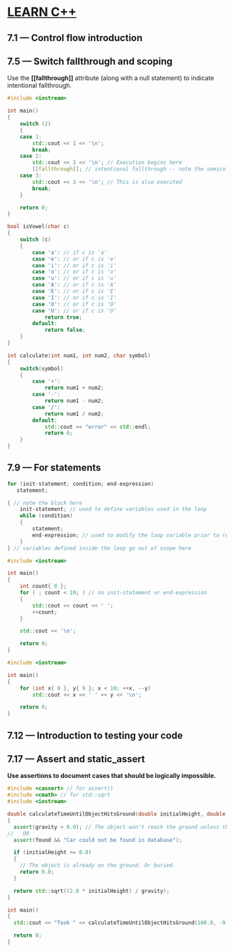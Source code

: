 # [LEARN C++](https://www.learncpp.com/)


## 7.1 — Control flow introduction

## 7.5 — Switch fallthrough and scoping


Use the **[[fallthrough]]** attribute (along with a null statement) to indicate intentional fallthrough.

```cpp
#include <iostream>

int main()
{
    switch (2)
    {
    case 1:
        std::cout << 1 << '\n';
        break;
    case 2:
        std::cout << 2 << '\n'; // Execution begins here
        [[fallthrough]]; // intentional fallthrough -- note the semicolon to indicate the null statement
    case 3:
        std::cout << 3 << '\n'; // This is also executed
        break;
    }

    return 0;
}
```
```cpp
bool isVowel(char c)
{
    switch (c)
    {
        case 'a': // if c is 'a'
        case 'e': // or if c is 'e'
        case 'i': // or if c is 'i'
        case 'o': // or if c is 'o'
        case 'u': // or if c is 'u'
        case 'A': // or if c is 'A'
        case 'E': // or if c is 'E'
        case 'I': // or if c is 'I'
        case 'O': // or if c is 'O'
        case 'U': // or if c is 'U'
            return true;
        default:
            return false;
    }
}
```

```cpp
int calculate(int num1, int num2, char symbol)
{
    switch(symbol)
    {
        case '+':
            return num1 + num2;
        case '-':
            return num1 - num2;
        case '/':
            return num1 / num2;
        default:
            std::cout << "error" << std::endl;
            return 0;
    }
}
```

## 7.9 — For statements

```cpp
for (init-statement; condition; end-expression)
   statement;

{ // note the block here
    init-statement; // used to define variables used in the loop
    while (condition)
    {
        statement; 
        end-expression; // used to modify the loop variable prior to reassessment of the condition
    }
} // variables defined inside the loop go out of scope here
```

```cpp
#include <iostream>

int main()
{
    int count{ 0 };
    for ( ; count < 10; ) // no init-statement or end-expression
    {
        std::cout << count << ' ';
        ++count;
    }

    std::cout << '\n';

    return 0;
}
```
```cpp
#include <iostream>

int main()
{
    for (int x{ 0 }, y{ 9 }; x < 10; ++x, --y)
        std::cout << x << ' ' << y << '\n';

    return 0;
}
```

## 7.12 — Introduction to testing your code

## 7.17 — Assert and static_assert

**Use assertions to document cases that should be logically impossible.**
```cpp
#include <cassert> // for assert()
#include <cmath> // for std::sqrt
#include <iostream>

double calculateTimeUntilObjectHitsGround(double initialHeight, double gravity)
{
  assert(gravity > 0.0); // The object won't reach the ground unless there is positive gravity.
//   OR
  assert(found && "Car could not be found in database");

  if (initialHeight <= 0.0)
  {
    // The object is already on the ground. Or buried.
    return 0.0;
  }

  return std::sqrt((2.0 * initialHeight) / gravity);
}

int main()
{
  std::cout << "Took " << calculateTimeUntilObjectHitsGround(100.0, -9.8) << " second(s)\n";

  return 0;
}
```



























































